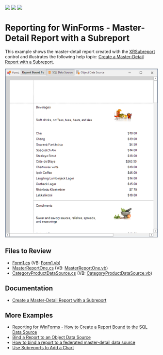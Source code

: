 <!-- default badges list -->
![](https://img.shields.io/endpoint?url=https://codecentral.devexpress.com/api/v1/VersionRange/128601257/23.2.3%2B)
[![](https://img.shields.io/badge/Open_in_DevExpress_Support_Center-FF7200?style=flat-square&logo=DevExpress&logoColor=white)](https://supportcenter.devexpress.com/ticket/details/T262615)
[![](https://img.shields.io/badge/📖_How_to_use_DevExpress_Examples-e9f6fc?style=flat-square)](https://docs.devexpress.com/GeneralInformation/403183)
<!-- default badges end -->
# Reporting for WinForms - Master-Detail Report with a Subreport


This example shows the master-detail report created with the [XRSubreport](https://docs.devexpress.com/XtraReports/DevExpress.XtraReports.UI.XRSubreport) control and illustrates the following help topic: [Create a Master-Detail Report with a Subreport](https://docs.devexpress.com/XtraReports/4629/create-reports/create-a-master-detail-report-with-a-subreport).

![Screenshot - Master-Detail Report with a Subreport](Images/screenshot.png)

## Files to Review
- [Form1.cs](CS/dxSampleMasterDetailSubreport/Form1.cs) (VB: [Form1.vb](VB/dxSampleMasterDetailSubreport/Form1.vb))
- [MasterReportOne.cs](CS/dxSampleMasterDetailSubreport/MasterReportOne.cs) (VB: [MasterReportOne.vb](VB/dxSampleMasterDetailSubreport/MasterReportOne.vb))
- [CategoryProductDataSource.cs](CS/dxSampleMasterDetailSubreport/CategoryProductDataSource.cs) (VB: [CategoryProductDataSource.vb](VB/dxSampleMasterDetailSubreport/CategoryProductDataSource.vb))

## Documentation

- [Create a Master-Detail Report with a Subreport](https://docs.devexpress.com/XtraReports/4629/create-reports/create-a-master-detail-report-with-a-subreport)

## More Examples

- [Reporting for WinForms - How to Create a Report Bound to the SQL Data Source](https://github.com/DevExpress-Examples/Create-a-Report-Bound-To-SqlDataSource)
- [Bind a Report to an Object Data Source](https://docs.devexpress.com/XtraReports/17784/detailed-guide-to-devexpress-reporting/bind-reports-to-data/business-object/bind-a-report-to-an-object-data-source)
- [How to bind a report to a federated master-detail data source](https://github.com/DevExpress-Examples/Reporting-Bind-Report-To-Federated-Master-Detail-Data-Source)
- [Use Subreports to Add a Chart](https://github.com/DevExpress-Examples/Reporting-Use-Subreport-To-Add-A-Chart)
